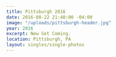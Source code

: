 ```yaml
---
title: Pittsburgh 2016
date: 2016-08-22 21:40:00 -04:00
image: "/uploads/pittsburgh-header.jpg"
year: 2016
excerpt: New Set Coming.
location: Pittsburgh, PA
layout: singles/single-photos
---
```


